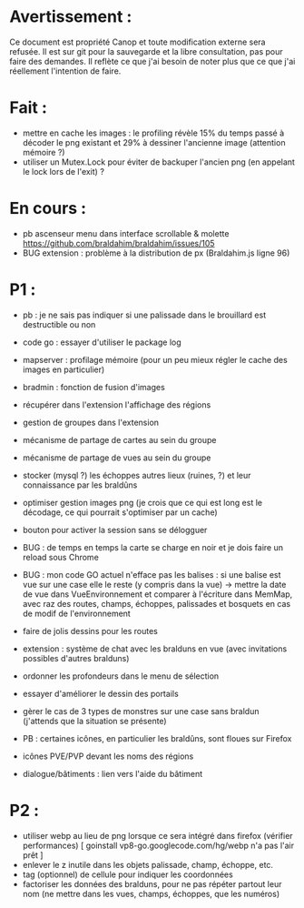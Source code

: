 Avertissement :
===============

Ce document est propriété Canop et toute modification externe sera refusée. Il est sur git pour la sauvegarde et la libre consultation, pas pour faire des demandes. Il reflète ce que j'ai besoin de noter plus que ce que j'ai réellement l'intention de faire.

Fait :
======

* mettre en cache les images : le profiling révèle 15% du temps passé à décoder le png existant et 29% à dessiner l'ancienne image (attention mémoire ?)
* utiliser un Mutex.Lock pour éviter de backuper l'ancien png (en appelant le lock lors de l'exit) ?

En cours :
==========

* pb ascenseur menu dans interface scrollable & molette https://github.com/braldahim/braldahim/issues/105
* BUG extension : problème à la distribution de px (Braldahim.js ligne 96)


P1 :
====


* pb : je ne sais pas indiquer si une palissade dans le brouillard est destructible ou non
* code go : essayer d'utiliser le package log

* mapserver : profilage mémoire (pour un peu mieux régler le cache des images en particulier)

* bradmin : fonction de fusion d'images

* récupérer dans l'extension l'affichage des régions
* gestion de groupes dans l'extension
* mécanisme de partage de cartes au sein du groupe
* mécanisme de partage de vues au sein du groupe
* stocker (mysql ?) les échoppes autres lieux (ruines, ?) et leur connaissance par les braldûns
* optimiser gestion images png (je crois que ce qui est long est le décodage, ce qui pourrait s'optimiser par un cache)

* bouton pour activer la session sans se délogguer

* BUG : de temps en temps la carte se charge en noir et je dois faire un reload sous Chrome

* BUG : mon code GO actuel n'efface pas les balises : si une balise est vue sur une case elle le reste (y compris dans la vue)
	-> mettre la date de vue dans VueEnvironnement et comparer à l'écriture dans MemMap, avec raz des routes, champs, échoppes, palissades et bosquets en cas de modif de l'environnement
* faire de jolis dessins pour les routes

* extension : système de chat avec les bralduns en vue (avec invitations possibles d'autres bralduns)
* ordonner les profondeurs dans le menu de sélection
* essayer d'améliorer le dessin des portails
* gèrer le cas de 3 types de monstres sur une case sans braldun (j'attends que la situation se présente)
* PB : certaines icônes, en particulier les braldûns, sont floues sur Firefox
* icônes PVE/PVP devant les noms des régions
* dialogue/bâtiments : lien vers l'aide du bâtiment

P2 :
====

* utiliser webp au lieu de png lorsque ce sera intégré dans firefox (vérifier performances) [ goinstall vp8-go.googlecode.com/hg/webp n'a pas l'air prêt ]
* enlever le z inutile dans les objets palissade, champ, échoppe, etc.
* tag (optionnel) de cellule pour indiquer les coordonnées
* factoriser les données des bralduns, pour ne pas répéter partout leur nom (ne mettre dans les vues, champs, échoppes, que les numéros)

